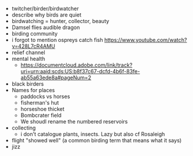 - twitcher/birder/birdwatcher
- describe why birds are quiet
- birdwatching = hunter, collector, beauty
- Damsel flies audible dragon
- birding community 
- i forgot to mention ospreys catch fish https://www.youtube.com/watch?v=428L7cR4AMU
- relief channel
- mental health
    + https://documentcloud.adobe.com/link/track?uri=urn:aaid:scds:US:b8f37c67-dcfd-4b6f-83fe-ab55a63ede8a#pageNum=2
- black birders
- Names for places
    + paddocks vs horses
    + fisherman's hut
    + horseshoe thicket
    + Bombcrater field
    + We shoudl rename the numbered reservoirs
- collecting
    + i don't catalogue plants, insects. Lazy but also cf Rosaleigh
- flight
 "showed well" (a common birding term that means what it says)
- jizz
